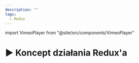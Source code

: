 ```yaml
---
description: ""
tags:
  - Redux
---
```


import VimeoPlayer from "@site/src/components/VimeoPlayer"

# ▶️ Koncept działania Redux'a

<VimeoPlayer videoId="317978146" />
